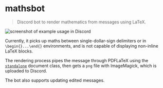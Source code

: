 # mathsbot
> Discord bot to render mathematics from messages using LaTeX.

![screenshot of example usage in Discord](https://user-images.githubusercontent.com/691552/31049854-352a2836-a699-11e7-8b7e-e3ba9121ce98.png)

Currently, it picks up maths between single-dollar-sign delimiters or in `\begin{}...\end{}` environments, and is not capable of displaying non-inline LaTeX blocks.

The rendering process pipes the message through PDFLaTeX using the [`standalone`](https://ctan.org/pkg/standalone?lang=en) document class, then gets a `png` file with ImageMagick, which is uploaded to Discord.

The bot also supports updating edited messages.
